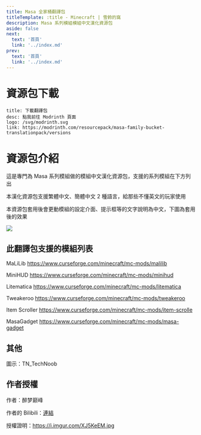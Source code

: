 ```yaml
---
title: Masa 全家桶翻譯包
titleTemplate: :title - Minecraft | 雪鈴的窩
description: Masa 系列模組模組中文漢化資源包
aside: false
next:
  text: '首頁'
  link: '../index.md'
prev:
  text: '首頁'
  link: '../index.md'
---
```


# 資源包下載

```card
title: 下載翻譯包
desc: 點我前往 Modrinth 頁面
logo: /svg/modrinth.svg
link: https://modrinth.com/resourcepack/masa-family-bucket-translationpack/versions
```

# 資源包介紹
這是專門為 Masa 系列模組做的模組中文漢化資源包，支援的系列模組在下方列出

本漢化資源包支援繁體中文、簡體中文 2 種語言，給那些不懂英文的玩家使用

本資源包套用後會更動模組的設定介面、提示框等的文字說明為中文，下圖為套用後的效果

![](https://cdn-raw.modrinth.com/data/IEt3hTCe/images/52e3fef544542756b39defab52c76b2b59569434.png)

## 此翻譯包支援的模組列表
MaLiLib
https://www.curseforge.com/minecraft/mc-mods/malilib

MiniHUD
https://www.curseforge.com/minecraft/mc-mods/minihud

Litematica
https://www.curseforge.com/minecraft/mc-mods/litematica

Tweakeroo
https://www.curseforge.com/minecraft/mc-mods/tweakeroo

Item Scroller
https://www.curseforge.com/minecraft/mc-mods/item-scrolle

MasaGadget
https://www.curseforge.com/minecraft/mc-mods/masa-gadget

## 其他
圖示：TN_TechNoob

## 作者授權
作者：醉梦巅峰

作者的 Bilibili：[連結](https://space.bilibili.com/13205801)

授權證明：https://i.imgur.com/XJ5KeEM.jpg